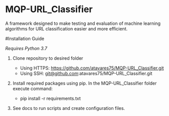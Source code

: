 # MQP-URL_Classifier
A framework designed to make testing and evaluation of machine learning algorithms for URL classification easier and more efficient.

#Installation Guide

*Requires Python 3.7*
1. Clone repository to desired folder
    -   Using HTTPS: https://github.com/atavares75/MQP-URL_Classifier.git
    -   Using SSH: git@github.com:atavares75/MQP-URL_Classifier.git

2. Install required packages using pip. In the MQP-URL_Classifier folder execute command:
    - pip install -r requirements.txt
   
3. See docs to run scripts and create configuration files.
